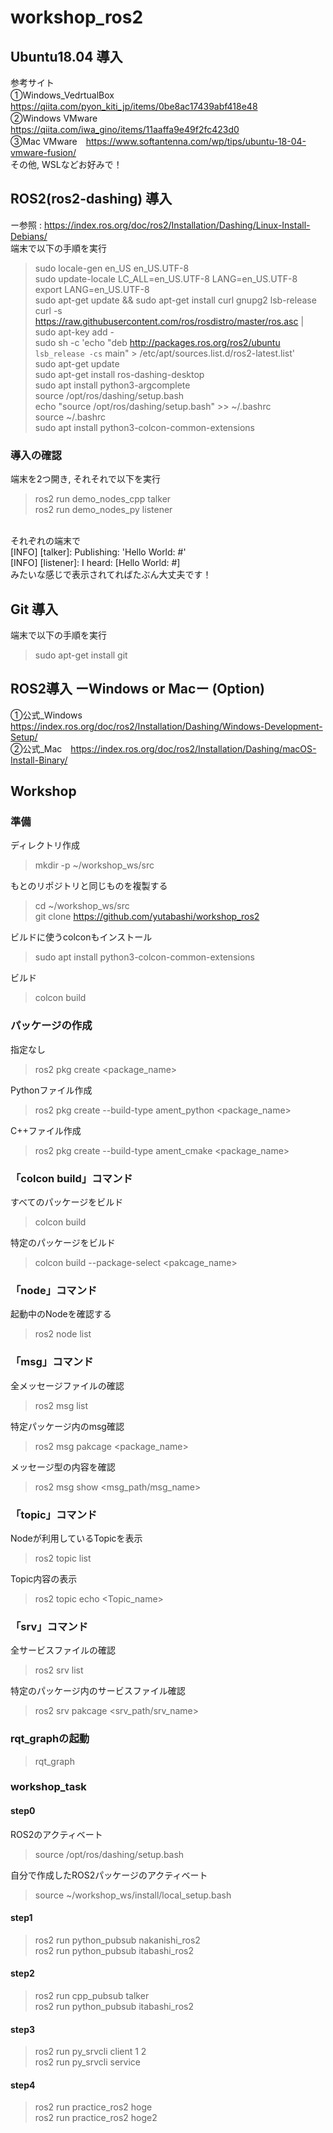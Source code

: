 # workshop_ros2

## Ubuntu18.04 導入
参考サイト <br>
①Windows_VedrtualBox　https://qiita.com/pyon_kiti_jp/items/0be8ac17439abf418e48 <br>
②Windows VMware　https://qiita.com/iwa_gino/items/11aaffa9e49f2fc423d0 <br>
③Mac VMware　https://www.softantenna.com/wp/tips/ubuntu-18-04-vmware-fusion/ <br>
その他, WSLなどお好みで！ <br>

## ROS2(ros2-dashing) 導入
ー参照 : https://index.ros.org/doc/ros2/Installation/Dashing/Linux-Install-Debians/ <br>
端末で以下の手順を実行 <br>
>sudo locale-gen en_US en_US.UTF-8 <br>
>sudo update-locale LC_ALL=en_US.UTF-8 LANG=en_US.UTF-8 <br>
>export LANG=en_US.UTF-8 <br>
>sudo apt-get update && sudo apt-get install curl gnupg2 lsb-release <br>
>curl -s https://raw.githubusercontent.com/ros/rosdistro/master/ros.asc | sudo apt-key add - <br>
>sudo sh -c 'echo "deb http://packages.ros.org/ros2/ubuntu `lsb_release -cs` main" > /etc/apt/sources.list.d/ros2-latest.list' <br>
>sudo apt-get update <br>
>sudo apt-get install ros-dashing-desktop <br>
>sudo apt install python3-argcomplete <br>
>source /opt/ros/dashing/setup.bash <br>
>echo "source /opt/ros/dashing/setup.bash" >> ~/.bashrc <br>
>source ~/.bashrc <br>
>sudo apt install python3-colcon-common-extensions

### 導入の確認
端末を2つ開き, それそれで以下を実行 <br>
>ros2 run demo_nodes_cpp talker <br>
>ros2 run demo_nodes_py listener <br>
<br>
それぞれの端末で <br>
[INFO] [talker]: Publishing: 'Hello World: #' <br>
[INFO] [listener]: I heard: [Hello World: #] <br>
みたいな感じで表示されてればたぶん大丈夫です！ <br>

## Git 導入
端末で以下の手順を実行 <br>
>sudo apt-get install git <br>

## ROS2導入 ーWindows or Macー (Option)
①公式_Windows　https://index.ros.org/doc/ros2/Installation/Dashing/Windows-Development-Setup/ <br>
②公式_Mac　https://index.ros.org/doc/ros2/Installation/Dashing/macOS-Install-Binary/ <br>


## Workshop

### 準備
ディレクトリ作成 <br>
>mkdir -p ~/workshop_ws/src <br>
  
もとのリポジトリと同じものを複製する <br>
>cd ~/workshop_ws/src <br>
>git clone https://github.com/yutabashi/workshop_ros2 <br>
  
ビルドに使うcolconもインストール <br>
>sudo apt install python3-colcon-common-extensions <br>
  
ビルド <br>
>colcon build <br>



### パッケージの作成
指定なし <br>
>ros2 pkg create <package_name> <br>
  
Pythonファイル作成 <br>
>ros2 pkg create --build-type ament_python <package_name> <br>
  
C++ファイル作成 <br>
>ros2 pkg create --build-type ament_cmake <package_name> <br>
  


### 「colcon build」コマンド
すべてのパッケージをビルド <br>
>colcon build <br>
  
特定のパッケージをビルド <br>
>colcon build --package-select <pakcage_name> <br>


### 「node」コマンド
起動中のNodeを確認する <br>
>ros2 node list <br>
  

### 「msg」コマンド
全メッセージファイルの確認 <br>
>ros2 msg list <br>
  
特定パッケージ内のmsg確認 <br>
>ros2 msg pakcage <package_name> <br>
  
メッセージ型の内容を確認 <br>
>ros2 msg show <msg_path/msg_name> <br>
  


### 「topic」コマンド
Nodeが利用しているTopicを表示 <br>
>ros2 topic list <br>
  
Topic内容の表示 <br>
>ros2 topic echo <Topic_name> <br>
  

### 「srv」コマンド
全サービスファイルの確認 <br>
>ros2 srv list <br>
  
特定のパッケージ内のサービスファイル確認 <br>
>ros2 srv pakcage <srv_path/srv_name> <br>
  

### rqt_graphの起動
>rqt_graph <br>
  


### workshop_task
#### step0
ROS2のアクティベート <br>
>source /opt/ros/dashing/setup.bash <br>
  
自分で作成したROS2パッケージのアクティベート <br>
>source ~/workshop_ws/install/local_setup.bash <br>
#### step1
>ros2 run python_pubsub nakanishi_ros2 <br>
>ros2 run python_pubsub itabashi_ros2 <br>

#### step2
>ros2 run cpp_pubsub talker <br>
>ros2 run python_pubsub itabashi_ros2 <br>

#### step3
>ros2 run py_srvcli client 1 2 <br>
>ros2 run py_srvcli service  <br>

#### step4
>ros2 run practice_ros2 hoge <br>
>ros2 run practice_ros2 hoge2 <br>
